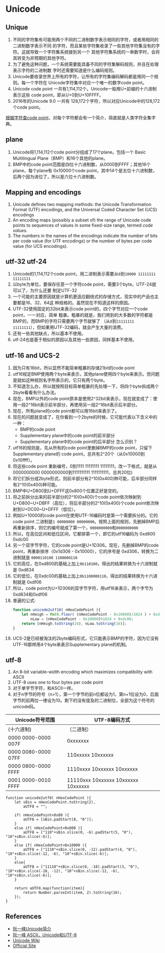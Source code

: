# Unicode


## Unique
1. 不同的字符集有可能用两个不同的二进制数字表示相同的字符，或者用相同的二进制数字表示不同
   的字符，而且某些字符集收录了一些其他字符集没有的字符。这就导致一个字符集系统接到另一个
   其他字符集系统的一串数字时，会将其转变为非预期的其他字符。
2. 为了避免这种问题，一个系统需要能具备不同的字符集解码规则，并且在处理表示字符的二进制数
   字时还需要知道是什么编码规则。
3. Unicode要收录世界上所有的字符，让所有的字符集编码解码都是用同一个规则。每一个字符在
   Unicode字符集中对应一个唯一的数字code point。
4. Unicode code point 一共有1,114,112个。Unicode一般用U+前缀的十六进制表示这些
   code point，即从U+0到U+10FFFF。
5. 2016年的Unicode 9.0 一共有 128,172个字符，所以对应Unicode中的128,172个code point。

[根据字符查code point](https://codepoints.net/)，对每个字符都会有一个简介，简直就是人类字符全集字典。

## plane
1. Unicode将1,114,112个code point分组成了17个plane。包括一个
   Basic Multilingual Plane（BMP）和16个其他的plane。
2. BMP中的code point范围是四位十六进制数，从0000到FFFF；其他16个plane，每个plane有
   0x10000个code point，其中14个是五位十六进制数，后两个因为进位了，所以是六位十六进制数。


## Mapping and encodings
1. Unicode defines two mapping methods: the Unicode Transformation Format (UTF)
   encodings, and the Universal Coded Character Set (UCS) encodings
2. An encoding maps (possibly a subset of) the range of Unicode code points to
   sequences of values in some fixed-size range, termed *code values*.
3. The numbers in the names of the encodings indicate the number of bits per
   code value (for UTF encodings) or the number of bytes per code value
   (for UCS encodings).


## utf-32 utf-24
1. Unicode的1,114,112个code point，用二进制表示需要从`0`到`10000 11111111 11111111`
2. 以byte为单位，要保存任意一个字符code point，需要3个byte。UTF-24就可以了，为什么还要
   制定UTF-32
3. 一个可能的主要原因就是计算机更适应翻倍式的存储方式，现实中的产品也主要都是16、32、64这
   种规格的。虽然现在不知道这样的原因。
4. UTF-32使用固定的32bit来表示code point的，四个字节对应一个code point，一一对应，简单
   粗暴。粗暴的就是，我们用到的大多数的字符都是BMP的，而BMP的字符只需要两个字节就够了
   （从`0`到`11111111 11111111`），但如果用UTF-32编码，就会产生大量的浪费。
5. 还有一些其他缺点，所以基本不使用。
6. utf-24也是基于相似的原因以及其他一些原因，同样基本不使用。


## utf-16 and UCS-2
1. 因为只有16bit，所以显然不能简单粗暴的存储21bit的code point
2. utf16规定BMP使用两个byte来表示，其他plane使用四个byte来表示。但问题是就如这种规则名字所表示的，它只有两个byte。
3. 不知道怎么办，所以就按照目标简单粗暴的先处理一下，将四个byte拆成两个2byte看看有什么办法。
4. 现在，BMP以外的code point原本是使用2^32bit来表示，现在就变成了：使用一段2^16bit表示前半部分，再使用另一段2^16bit表示后半部分。
5. 现在，所有plane的code point都可以用16bit来表示了。
6. 现在的问题就变成了，在你看到一个2byte的时候，它可能代表以下含义中的一种：
    * BMP的code point
    * Supplementary plane中的code point的前半部分
    * Supplementary plane中的code point的后半部分
怎么识别？
7. utf16的规则是，先从所有的code point里删掉BMP的code point，只留下 Supplementary plane的 code point，总共有2^20个（从0x10000到0x10ffff）。
8. 将这些code point 重新编号，0到1111 11111111 11111111，改一下格式，就是从0000000000 0000000000到1111111111 1111111111，总共20位)
9. 将它们拆分成2byte形式，则前半部分有2^10(0x400)种可能，后半部分同样有2^10(0x400)种可能。
10. BMP中U+D800到U+DFFF这0x800个位置正好是空的。
11. 将之前拆分出来的前半部分的2^10(0x400)个code point依次映射到U+D800~U+DBFF（高位），将后半部分的2^10(0x400)个code point依次映射到U+DC00~U+DFFF（低位）。
12. 例如U+10000的code point在使用UTF-16编码时是第一个需要拆分的。它的code point 二进制是`1 00000000 00000000`。按照上面的规则，先删掉BMP后再重新排序，则它的编号就成了第一个，`0000000000`和`0000000000`
13. 所以，在高位区间和低位区间，它都排第一个，即它的utf16编码为 0xd800 0xdc00
14. 另一个双字节字符，它的code point是U+1D306。现在，先删掉BMP的code point，再重新排序（0x1d306 - 0x10000），它的序号是 0xd306，转换为二进制就是 `0000110100 1100000110`
15. 它的高位，在0xd800的基础上加上`0b110100`，得出的结果转换为十六进制就是 0xd834
16. 它的低位，在0xdc00的基础上加上`0b1100000110`，得出的结果转换为十六进制就是 0xdf06
17. 所以，code point为U+1D306的双字节字符，用utf16来表示，两个字节为0xd834和0xdf06
18. 普遍的公式:
    ```js
    function unicode2utf16( nHexCodePoint ){
    	let nHeigh = Math.floor( (nHexCodePoint - 0x10000)/1024 ) + 0xd800,
    		nLow = (nHexCodePoint - 0x10000)%1024 + 0xdc00;
    	return [nHeigh.toString(16), nLow.toString(16)];
    }
    ```
19. UCS-2是已经被淘汰的2byte编码形式，它只能表示BMP的字符，因为它没有UTF-16那样用4个byte来表示Supplementary plane的机制。


## utf-8
1. An 8-bit variable-width encoding which maximizes compatibility with ASCII
2. UTF-8 uses one to four bytes per code point
3. 对于单字节字符，和ASCII一样。
4. 对于n字节的符号（n>1），第一个字节的前n位都设为1，第n+1位设为0，后面字节的前两位一律设为10。剩下的没有提及的二进制位，全部为这个符号的unicode码。

Unicode符号范围 | UTF-8编码方式
-|-
(十六进制) | （二进制）
0000 0000-0000 007F | 0xxxxxxx
0000 0080-0000 07FF | 110xxxxx 10xxxxxx
0000 0800-0000 FFFF | 1110xxxx 10xxxxxx 10xxxxxx
0001 0000-0010 FFFF | 11110xxx 10xxxxxx 10xxxxxx 10xxxxxx

```
function unicode2utf8( nHexCodePoint ){
	let sBin = nHexCodePoint.toString(2),
		aUTF8 = "";

	if( nHexCodePoint<0x80 ){
		aUTF8 = [sBin.padStart(8, "0")];
	}
	else if( nHexCodePoint<0x800 ){
		aUTF8 = ["110"+sBin.slice(0, -6).padStart(5, "0"), "10"+sBin.slice(-6)];
	}
	else if( nHexCodePoint<0x10000 ){
		aUTF8 = ["1110"+sBin.slice(0, -12).padStart(4, "0"), "10"+sBin.slice(-12, -6), "10"+sBin.slice(-6)];
	}
	else{
		aUTF8 = ["11110"+sBin.slice(0, -18).padStart(3, "0"), "10"+sBin.slice(-18, -12), "10"+sBin.slice(-12, -6), "10"+sBin.slice(-6)];
	}

	return aUTF8.map(function(item){
		return Number.parseInt(item, 2).toString(16);
	});
}
```


## References
* [阮一峰Unicode简介](http://www.ruanyifeng.com/blog/2014/12/unicode.html)
* [阮一峰 ASCII，Unicode和UTF-8](http://www.ruanyifeng.com/blog/2007/10/ascii_unicode_and_utf-8.html)
* [Unicode Wiki](https://en.wikipedia.org/wiki/Unicode)
* [Official Site](http://www.unicode.org/)
